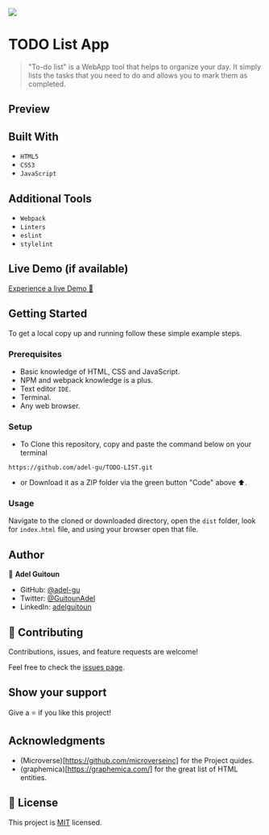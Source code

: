 ![](https://img.shields.io/badge/Microverse-blueviolet)

# TODO List App

> "To-do list" is a WebApp tool that helps to organize your day. It simply lists the tasks that you need to do and allows you to mark them as completed.

## Preview

## Built With

- `HTML5`
- `CSS3`
- `JavaScript`

## Additional Tools
- `Webpack`
- `Linters`
- `eslint`
- `stylelint`

## Live Demo (if available)
[Experience a live Demo 🚀](https://livedemo.com)

## Getting Started
To get a local copy up and running follow these simple example steps.

### Prerequisites
- Basic knowledge of HTML, CSS and JavaScript.
- NPM and webpack knowledge is a plus.
- Text editor `IDE`.
- Terminal.
- Any web browser.

### Setup
- To Clone this repository, copy and paste the command below on your terminal
```
https://github.com/adel-gu/TODO-LIST.git
``` 
- or Download it as a ZIP folder via the green button "Code" above ⬆️.

### Usage
Navigate to the cloned or downloaded directory, open the `dist` folder, look for `index.html` file, and using your browser open that file.

## Author

👤 **Adel Guitoun**

- GitHub: [@adel-gu](https://github.com/adel-gu)
- Twitter: [@GuitounAdel](https://twitter.com/@GuitounAdel)
- LinkedIn: [adelguitoun](https://linkedin.com/in/adelguitoun)

## 🤝 Contributing

Contributions, issues, and feature requests are welcome!

Feel free to check the [issues page](../../issues/).

## Show your support

Give a ⭐️ if you like this project!

## Acknowledgments

- (Microverse)[https://github.com/microverseinc] for the Project quides.
- (graphemica)[https://graphemica.com/] for the great list of HTML entities.

## 📝 License

This project is [MIT](./MIT.md) licensed.
